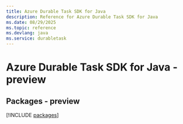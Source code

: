 ```yaml
---
title: Azure Durable Task SDK for Java
description: Reference for Azure Durable Task SDK for Java
ms.date: 08/29/2025
ms.topic: reference
ms.devlang: java
ms.service: durabletask
---
```

# Azure Durable Task SDK for Java - preview
## Packages - preview
[!INCLUDE [packages](durable-task-index.md)]